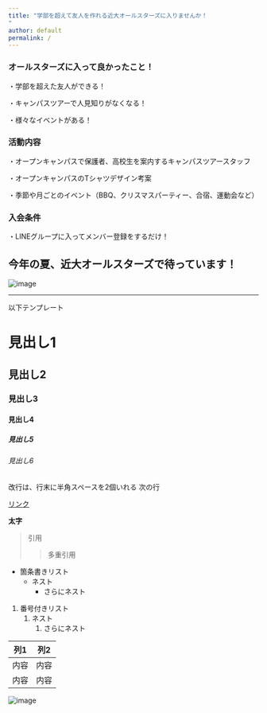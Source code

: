 ```yaml
---
title: "学部を超えて友人を作れる近大オールスターズに入りませんか！
"
author: default
permalink: /
---
```



### オールスターズに入って良かったこと！

・学部を超えた友人ができる！

・キャンパスツアーで人見知りがなくなる！

・様々なイベントがある！



### 活動内容

・オープンキャンパスで保護者、高校生を案内するキャンパスツアースタッフ

・オープンキャンパスのTシャツデザイン考案

・季節や月ごとのイベント（BBQ、クリスマスパーティー、合宿、運動会など）

### 入会条件

・LINEグループに入ってメンバー登録をするだけ！

## 今年の夏、近大オールスターズで待っています！
  


![image](/rinapipepe_WebSite/assets/images/opencampus.jpeg)


---

以下テンプレート

# 見出し1
## 見出し2
### 見出し3
#### 見出し4
##### 見出し5
###### 見出し6

改行は、行末に半角スペースを2個いれる
次の行

[リンク](https://www.google.co.jp/)

**太字**

> 引用
>> 多重引用


- 箇条書きリスト
  - ネスト
    - さらにネスト


1. 番号付きリスト
   1. ネスト
      1. さらにネスト


| 列1  | 列2  |
|-----|-----|
| 内容  | 内容  |
| 内容  | 内容  |

![image](/GHPages_WebSite/assets/images/logo-150.png)
